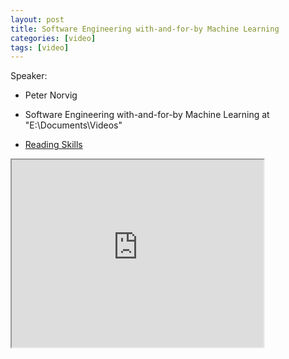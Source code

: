 ```yaml
---
layout: post
title: Software Engineering with-and-for-by Machine Learning
categories: [video]
tags: [video]
---
```


Speaker:

- Peter Norvig

- Software Engineering with-and-for-by Machine Learning at "E:\Documents\Videos"
- [Reading Skills](https://www.youtube.com/watch?v=MP-wAc-XNUU)

<!--more-->

<iframe width="80%" height="300px" src="https://www.youtube.com/embed/MP-wAc-XNUU">
</iframe>